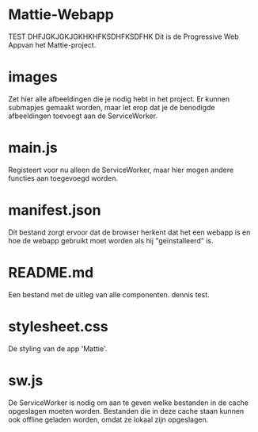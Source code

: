 # Mattie-Webapp
TEST DHFJGKJGKJGKHKHFKSDHFKSDFHK
Dit is de Progressive Web Appvan het Mattie-project.

# images
Zet hier alle afbeeldingen die je nodig hebt in het project. Er kunnen submapjes gemaakt worden, maar let erop dat je de benodigde afbeeldingen toevoegt aan de ServiceWorker.

# main.js
Registeert voor nu alleen de ServiceWorker, maar hier mogen andere functies aan toegevoegd worden.

# manifest.json
Dit bestand zorgt ervoor dat de browser herkent dat het een webapp is en hoe de webapp gebruikt moet worden als hij "geïnstalleerd" is.

# README.md
Een bestand met de uitleg van alle componenten.
dennis test.
# stylesheet.css
De styling van de app 'Mattie'.

# sw.js
De ServiceWorker is nodig om aan te geven welke bestanden in de cache opgeslagen moeten worden. Bestanden die in deze cache staan kunnen ook offline geladen worden, omdat ze lokaal zijn opgeslagen.